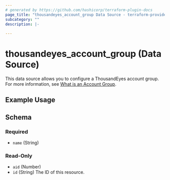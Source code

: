 ```yaml
---
# generated by https://github.com/hashicorp/terraform-plugin-docs
page_title: "thousandeyes_account_group Data Source - terraform-provider-thousandeyes"
subcategory: ""
description: |-
  
---
```


# thousandeyes_account_group (Data Source)

This data source allows you to configure a ThousandEyes account group. For more information, see [What is an Account Group](https://docs.thousandeyes.com/product-documentation/user-management/account-groups/what-is-an-account-group).

## Example Usage

<!-- schema generated by tfplugindocs -->
## Schema

### Required

- `name` (String)

### Read-Only

- `aid` (Number)
- `id` (String) The ID of this resource.


